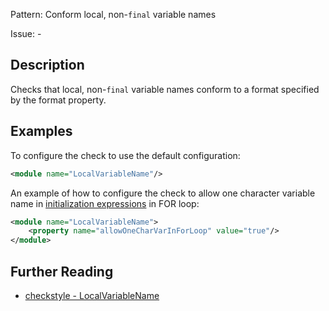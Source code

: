 Pattern: Conform local, non-`final` variable names

Issue: -

## Description

Checks that local, non-`final` variable names conform to a format specified by the format property. 

## Examples

To configure the check to use the default configuration: 


```xml
<module name="LocalVariableName"/>
```
        

An example of how to configure the check to allow one character variable name in [initialization expressions](http://docs.oracle.com/javase/tutorial/java/nutsandbolts/for.html) in FOR loop: 


```xml
<module name="LocalVariableName">
    <property name="allowOneCharVarInForLoop" value="true"/>
</module>
```

## Further Reading

* [checkstyle - LocalVariableName](http://checkstyle.sourceforge.net/config_naming.html#LocalVariableName)
